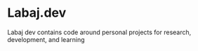 # Labaj.dev
Labaj dev contains code around personal projects for research, development, and learning

